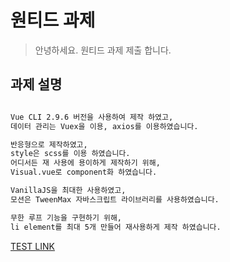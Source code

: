 # 원티드 과제

> 안녕하세요. 원티드 과제 제출 합니다.

## 과제 설명

``` bash

Vue CLI 2.9.6 버전을 사용하여 제작 하였고,
데이터 관리는 Vuex을 이용, axios를 이용하였습니다.

반응형으로 제작하였고,
style은 scss를 이용 하였습니다.
어디서든 재 사용에 용이하게 제작하기 위해, 
Visual.vue로 component화 하였습니다.

VanillaJS을 최대한 사용하였고,
모션은 TweenMax 자바스크립트 라이브러리를 사용하였습니다.

무한 루프 기능을 구현하기 위해,
li element를 최대 5개 만들어 재사용하게 제작 하였습니다.

```

[TEST LINK](http://tech3.adqua.co.kr/)

